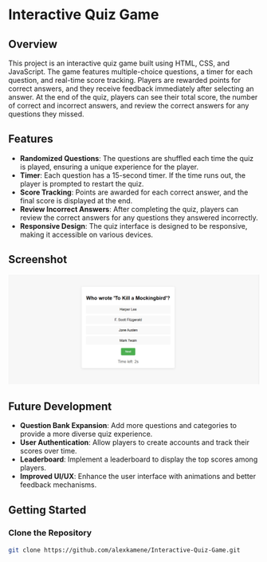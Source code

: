# Interactive Quiz Game

## Overview
This project is an interactive quiz game built using HTML, CSS, and JavaScript. The game features multiple-choice questions, a timer for each question, and real-time score tracking. Players are rewarded points for correct answers, and they receive feedback immediately after selecting an answer. At the end of the quiz, players can see their total score, the number of correct and incorrect answers, and review the correct answers for any questions they missed.

## Features
- **Randomized Questions**: The questions are shuffled each time the quiz is played, ensuring a unique experience for the player.
- **Timer**: Each question has a 15-second timer. If the time runs out, the player is prompted to restart the quiz.
- **Score Tracking**: Points are awarded for each correct answer, and the final score is displayed at the end.
- **Review Incorrect Answers**: After completing the quiz, players can review the correct answers for any questions they answered incorrectly.
- **Responsive Design**: The quiz interface is designed to be responsive, making it accessible on various devices.

## Screenshot
![Interactive Quiz Game Screenshot](./screenshot.png)

## Future Development
- **Question Bank Expansion**: Add more questions and categories to provide a more diverse quiz experience.
- **User Authentication**: Allow players to create accounts and track their scores over time.
- **Leaderboard**: Implement a leaderboard to display the top scores among players.
- **Improved UI/UX**: Enhance the user interface with animations and better feedback mechanisms.

## Getting Started

### Clone the Repository
```bash
git clone https://github.com/alexkamene/Interactive-Quiz-Game.git
